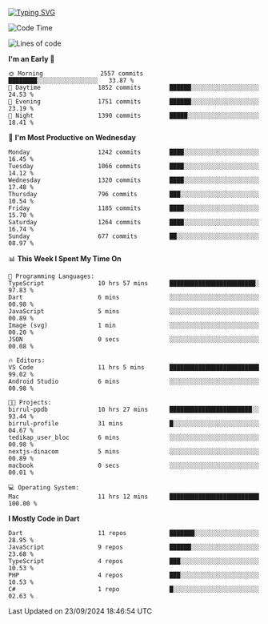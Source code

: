 
<a href="https://git.io/typing-svg"><img src="https://readme-typing-svg.demolab.com?font=Source+Code+Pro&pause=1000&random=false&width=435&lines=Hey+%F0%9F%A5%B6+iam+Yaskraz" alt="Typing SVG" /></a>
<!--START_SECTION:waka-->
![Code Time](http://img.shields.io/badge/Code%20Time-607%20hrs%2037%20mins-blue)

![Lines of code](https://img.shields.io/badge/From%20Hello%20World%20I%27ve%20Written-4.6%20million%20lines%20of%20code-blue)

**I'm an Early 🐤** 

```text
🌞 Morning                2557 commits        ████████░░░░░░░░░░░░░░░░░   33.87 % 
🌆 Daytime                1852 commits        ██████░░░░░░░░░░░░░░░░░░░   24.53 % 
🌃 Evening                1751 commits        ██████░░░░░░░░░░░░░░░░░░░   23.19 % 
🌙 Night                  1390 commits        █████░░░░░░░░░░░░░░░░░░░░   18.41 % 
```
📅 **I'm Most Productive on Wednesday** 

```text
Monday                   1242 commits        ████░░░░░░░░░░░░░░░░░░░░░   16.45 % 
Tuesday                  1066 commits        ████░░░░░░░░░░░░░░░░░░░░░   14.12 % 
Wednesday                1320 commits        ████░░░░░░░░░░░░░░░░░░░░░   17.48 % 
Thursday                 796 commits         ███░░░░░░░░░░░░░░░░░░░░░░   10.54 % 
Friday                   1185 commits        ████░░░░░░░░░░░░░░░░░░░░░   15.70 % 
Saturday                 1264 commits        ████░░░░░░░░░░░░░░░░░░░░░   16.74 % 
Sunday                   677 commits         ██░░░░░░░░░░░░░░░░░░░░░░░   08.97 % 
```


📊 **This Week I Spent My Time On** 

```text
💬 Programming Languages: 
TypeScript               10 hrs 57 mins      ████████████████████████░   97.83 % 
Dart                     6 mins              ░░░░░░░░░░░░░░░░░░░░░░░░░   00.98 % 
JavaScript               5 mins              ░░░░░░░░░░░░░░░░░░░░░░░░░   00.89 % 
Image (svg)              1 min               ░░░░░░░░░░░░░░░░░░░░░░░░░   00.20 % 
JSON                     0 secs              ░░░░░░░░░░░░░░░░░░░░░░░░░   00.08 % 

🔥 Editors: 
VS Code                  11 hrs 5 mins       █████████████████████████   99.02 % 
Android Studio           6 mins              ░░░░░░░░░░░░░░░░░░░░░░░░░   00.98 % 

🐱‍💻 Projects: 
birrul-ppdb              10 hrs 27 mins      ███████████████████████░░   93.44 % 
birrul-profile           31 mins             █░░░░░░░░░░░░░░░░░░░░░░░░   04.67 % 
tedikap_user_bloc        6 mins              ░░░░░░░░░░░░░░░░░░░░░░░░░   00.98 % 
nextjs-dinacom           5 mins              ░░░░░░░░░░░░░░░░░░░░░░░░░   00.89 % 
macbook                  0 secs              ░░░░░░░░░░░░░░░░░░░░░░░░░   00.01 % 

💻 Operating System: 
Mac                      11 hrs 12 mins      █████████████████████████   100.00 % 
```

**I Mostly Code in Dart** 

```text
Dart                     11 repos            ███████░░░░░░░░░░░░░░░░░░   28.95 % 
JavaScript               9 repos             ██████░░░░░░░░░░░░░░░░░░░   23.68 % 
TypeScript               4 repos             ███░░░░░░░░░░░░░░░░░░░░░░   10.53 % 
PHP                      4 repos             ███░░░░░░░░░░░░░░░░░░░░░░   10.53 % 
C#                       1 repo              █░░░░░░░░░░░░░░░░░░░░░░░░   02.63 % 
```




 Last Updated on 23/09/2024 18:46:54 UTC
<!--END_SECTION:waka-->
